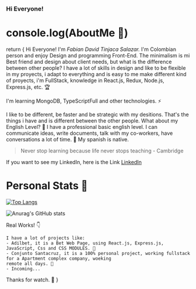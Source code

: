 ### Hi Everyone!

# console.log(AboutMe 📁)

return {
Hi Everyone! I'm _Fabian David Tinjaca Salazar._ I'm Colombian person and enjoy Design and programming Front-End. The minimalism is mi Best friend and design about client needs, but what is the difference between other people? I have a lot of skills in design and like to be flexible in my proyects, i adapt to everything and is easy to me make different kind of proyects, i'm FullStack, knowledge in React.js, Redux, Node.js, Express.js, etc. 🏆

I'm learning MongoDB, TypeScriptFull and other technologies. ⚡

I like to be different, be faster and be strategic with my desitions. That's the things i have and is different between the other people. What about my English Level? 💼 I have a professional basic english level. I can communicate ideas, write documents, talk with my co-workers, have conversations a lot of time. 🥇 My spanish is native.

>Never stop learning because life never stops teaching - Cambridge

If you want to see my LinkedIn, here is the Link [LinkedIn](https://www.linkedin.com/in/fabian-david-tinjaca-salazar-95a787254/)

# Personal Stats 🦾

[![Top Langs](https://github-readme-stats.vercel.app/api/top-langs/?username=fabiangif&layout=compact)](#)

![Anurag's GitHub stats](https://github-readme-stats.vercel.app/api?username=fabiangif&show_icons=true&theme=vue)

Real Works! 👇
~~~
I have a lot of projects like:
- Adilbet, it is a Bet Web Page, using React.js, Express.js, JavaScript, Css and CSS MODULES. 🙌
- Conjunto Santacruz, it is a 100% personal project, working fullstack for a Apartment complex company, woeking 
remote all days. 👏
- Incoming...
~~~

Thanks for watch. 👋
}
